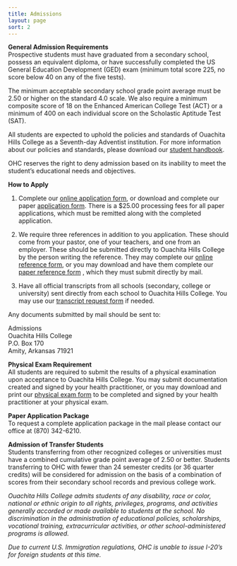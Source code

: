 ```yaml
---
title: Admissions
layout: page
sort: 2
---
```


**General Admission Requirements**  
Prospective students must have graduated from a secondary school, possess an equivalent
diploma, or have successfully completed the US General Education Development (GED) exam
(minimum total score 225, no score below 40 on any of the five tests).

The minimum acceptable secondary school grade point average must be 2.50 or higher on the
standard 4.0 scale. We also require a minimum composite score of 18 on the Enhanced
American College Test (ACT) or a minimum of 400 on each individual score on the Scholastic
Aptitude Test (SAT).

All students are expected to uphold the policies and standards of Ouachita Hills College as
a Seventh-day Adventist institution. For more information about our policies and standards,
please download our [student handbook](/uploads/documents/Handbook2015-17.pdf).

OHC reserves the right to deny admission based on its inability to meet the student’s educational
needs and objectives.

**How to Apply**

1. Complete our [online application form](https://www.surveymoz.com/s/ohc-student-application),
or download and complete our paper
[application form](/uploads/documents/OHC-Student-Application.pdf).
There is a $25.00 processing fees for all paper applications, which must be remitted along
with the completed application.

2. We require three references in addition to you application. These should come from your
 pastor, one of your teachers, and one from an employer. These should be submitted
 directly to Ouachita Hills College by the person writing the reference. They may complete
 our [online reference form](https://www.surveymoz.com/s/ohc-student-reference), or you may
 download and have them complete our
   [paper reference form](/uploads/documents/OHC-Student-References-Form.pdf)
   , which they must submit directly by mail.

3. Have all official transcripts from all schools (secondary, college or university) sent
directly from each school to Ouachita Hills College. You may use our
[transcript request form](/uploads/documents/OHC-Transcript-Request-Form.pdf)
 if needed.

Any documents submitted by mail should be sent to:

Admissions  
Ouachita Hills College  
P.O. Box 170  
Amity, Arkansas 71921

**Physical Exam Requirement**  
All students are required to submit the results of a physical examination upon acceptance
to Ouachita Hills College. You may submit documentation created and signed by your health practitioner,
or you may download and print our [physical exam form](/uploads/documents/Physical-Exam.pdf) to be completed and signed by your health practitioner at your physical exam.

**Paper Application Package**  
To request a complete application package in the mail please contact our office at (870) 342-6210.

**Admission of Transfer Students**  
Students transferring from other recognized colleges or universities must have a combined
cumulative grade point average of 2.50 or better. Students transferring to OHC with fewer
than 24 semester credits (or 36 quarter credits) will be considered for admission on the
basis of a combination of scores from their secondary school records and previous college
work.

*Ouachita Hills College admits students of any disability, race or color, national or
ethnic origin to all rights, privileges, programs, and activities generally accorded or
made available to students at the school. No discrimination in the administration of
educational policies, scholarships, vocational training, extracurricular activities, or
other school-administered programs is allowed.*

*Due to current U.S. Immigration regulations, OHC is unable to issue I-20’s for foreign
students at this time.*
